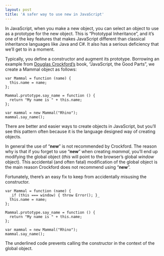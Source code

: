 ```yaml
---
layout: post
title: 'A safer way to use new in JavaScript'
---
```

In JavaScript, when you make a new object, you can select an object to use as a prototype for the new object. This is “Prototypal Inheritance”, and it’s one of the key features that makes JavaScript different than classical inheritance languages like Java and C#. It also has a serious deficiency that we’ll get to in a moment.

Typically, you define a constructor and augment its prototype. Borrowing an example from [Douglas Crockford’s](http://www.crockford.com/) book, “JavaScript, the Good Parts”, we create a Mammal object as follows:
    
    var Mammal = function (name) {  
      this.name = name;  
    };  
      
    Mammal.prototype.say_name = function () {  
      return "My name is " + this.name;  
    };  
      
    var mammal = new Mammal("Rhino");  
    mammal.say_name();

There are better and easier ways to create objects in JavaScript, but you’ll see this pattern often because it is the language designed way of creating objects. 

In general the use of “**new**” is not recommended by Crockford. The reason why is that if you forget to use “**new**” when creating _mammal_, you’ll end up modifying the global object (_this_ will point to the browser’s global _window_ object). This accidental (and often fatal) modification of the global object is the main reason Crockford does not recommend using “**new**”.

Fortunately, there’s an easy fix to keep from accidentally misusing the constructor.
    
    var Mammal = function (name) {  
      _if (this === window) { throw Error(); }_  
      this.name = name;  
    };  
      
    Mammal.prototype.say_name = function () {  
      return "My name is " + this.name;  
    };  
      
    var mammal = new Mammal("Rhino");  
    mammal.say_name();

The underlined code prevents calling the constructor in the context of the global object.
